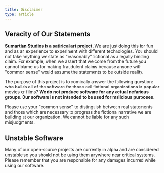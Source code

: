 ```yaml
---
title: Disclaimer
type: article
---
```


## Veracity of Our Statements

**Sumartian Studios is a satirical art project.** We are just doing this for fun and as an experience to experiment with different technologies. You should not take anything we state as "reasonably" fictional as a legally binding claim. For example, when we assert that we come from the future you cannot blame us for making fraudulent claims because anyone with "common sense" would assume the statements to be outside reality.

The purpose of this project is to comically answer the following question: who builds all of the software for those evil fictional organizations in popular movies or films? **We do not produce software for any actual nefarious groups. Our software is not intended to be used for malicious purposes.**

Please use your "common sense" to distinguish between real statements and those which are necessary to progress the fictional narrative we are building at our organization. We cannot be liable for any such misjudgments.

## Unstable Software

Many of our open-source projects are currently in alpha and are considered unstable so you should not be using them anywhere near critical systems. Please remember that you are responsible for any damages incurred while using our software.
